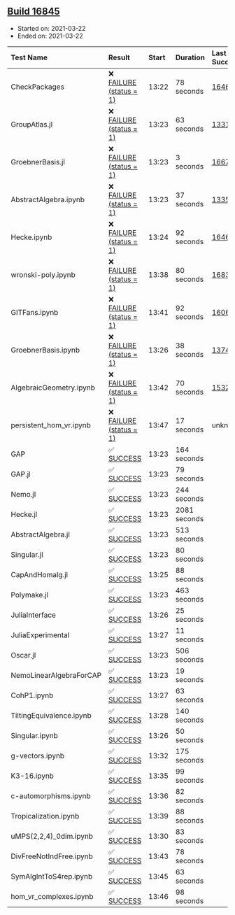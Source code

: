 ## [Build 16845](https://oscarci.mathematik.uni-kl.de/job/oscar/16845/)

* Started on: 2021-03-22
* Ended on: 2021-03-22

| Test Name    | Result | Start | Duration | Last Success | First Failure |
|:-------------|:-------|:------|:---------|:-------------|:--------------|
| CheckPackages | ❌ [FAILURE (status = 1)](https://oscarci.mathematik.uni-kl.de/job/oscar/16845/artifact/logs/build-16845/CheckPackages.log) | 13:22 | 78 seconds | [16463](https://oscarci.mathematik.uni-kl.de/job/oscar/16463/) | [16464](https://oscarci.mathematik.uni-kl.de/job/oscar/16464/) |
| GroupAtlas.jl | ❌ [FAILURE (status = 1)](https://oscarci.mathematik.uni-kl.de/job/oscar/16845/artifact/logs/build-16845/GroupAtlas.jl.log) | 13:23 | 63 seconds | [13311](https://oscarci.mathematik.uni-kl.de/job/oscar/13311/) | [13312](https://oscarci.mathematik.uni-kl.de/job/oscar/13312/) |
| GroebnerBasis.jl | ❌ [FAILURE (status = 1)](https://oscarci.mathematik.uni-kl.de/job/oscar/16845/artifact/logs/build-16845/GroebnerBasis.jl.log) | 13:23 | 3 seconds | [16676](https://oscarci.mathematik.uni-kl.de/job/oscar/16676/) | [16677](https://oscarci.mathematik.uni-kl.de/job/oscar/16677/) |
| AbstractAlgebra.ipynb | ❌ [FAILURE (status = 1)](https://oscarci.mathematik.uni-kl.de/job/oscar/16845/artifact/logs/build-16845/AbstractAlgebra.ipynb.log) | 13:23 | 37 seconds | [13355](https://oscarci.mathematik.uni-kl.de/job/oscar/13355/) | [13356](https://oscarci.mathematik.uni-kl.de/job/oscar/13356/) |
| Hecke.ipynb | ❌ [FAILURE (status = 1)](https://oscarci.mathematik.uni-kl.de/job/oscar/16845/artifact/logs/build-16845/Hecke.ipynb.log) | 13:24 | 92 seconds | [16463](https://oscarci.mathematik.uni-kl.de/job/oscar/16463/) | [16464](https://oscarci.mathematik.uni-kl.de/job/oscar/16464/) |
| wronski-poly.ipynb | ❌ [FAILURE (status = 1)](https://oscarci.mathematik.uni-kl.de/job/oscar/16845/artifact/logs/build-16845/wronski-poly.ipynb.log) | 13:38 | 80 seconds | [16830](https://oscarci.mathematik.uni-kl.de/job/oscar/16830/) | [16831](https://oscarci.mathematik.uni-kl.de/job/oscar/16831/) |
| GITFans.ipynb | ❌ [FAILURE (status = 1)](https://oscarci.mathematik.uni-kl.de/job/oscar/16845/artifact/logs/build-16845/GITFans.ipynb.log) | 13:41 | 92 seconds | [16068](https://oscarci.mathematik.uni-kl.de/job/oscar/16068/) | [16069](https://oscarci.mathematik.uni-kl.de/job/oscar/16069/) |
| GroebnerBasis.ipynb | ❌ [FAILURE (status = 1)](https://oscarci.mathematik.uni-kl.de/job/oscar/16845/artifact/logs/build-16845/GroebnerBasis.ipynb.log) | 13:26 | 38 seconds | [13748](https://oscarci.mathematik.uni-kl.de/job/oscar/13748/) | [13749](https://oscarci.mathematik.uni-kl.de/job/oscar/13749/) |
| AlgebraicGeometry.ipynb | ❌ [FAILURE (status = 1)](https://oscarci.mathematik.uni-kl.de/job/oscar/16845/artifact/logs/build-16845/AlgebraicGeometry.ipynb.log) | 13:42 | 70 seconds | [15322](https://oscarci.mathematik.uni-kl.de/job/oscar/15322/) | [15323](https://oscarci.mathematik.uni-kl.de/job/oscar/15323/) |
| persistent_hom_vr.ipynb | ❌ [FAILURE (status = 1)](https://oscarci.mathematik.uni-kl.de/job/oscar/16845/artifact/logs/build-16845/persistent_hom_vr.ipynb.log) | 13:47 | 17 seconds | unknown | unknown |
| GAP | ✅ [SUCCESS](https://oscarci.mathematik.uni-kl.de/job/oscar/16845/artifact/logs/build-16845/GAP.log) | 13:23 | 164 seconds |  |  |
| GAP.jl | ✅ [SUCCESS](https://oscarci.mathematik.uni-kl.de/job/oscar/16845/artifact/logs/build-16845/GAP.jl.log) | 13:23 | 79 seconds |  |  |
| Nemo.jl | ✅ [SUCCESS](https://oscarci.mathematik.uni-kl.de/job/oscar/16845/artifact/logs/build-16845/Nemo.jl.log) | 13:23 | 244 seconds |  |  |
| Hecke.jl | ✅ [SUCCESS](https://oscarci.mathematik.uni-kl.de/job/oscar/16845/artifact/logs/build-16845/Hecke.jl.log) | 13:23 | 2081 seconds |  |  |
| AbstractAlgebra.jl | ✅ [SUCCESS](https://oscarci.mathematik.uni-kl.de/job/oscar/16845/artifact/logs/build-16845/AbstractAlgebra.jl.log) | 13:23 | 513 seconds |  |  |
| Singular.jl | ✅ [SUCCESS](https://oscarci.mathematik.uni-kl.de/job/oscar/16845/artifact/logs/build-16845/Singular.jl.log) | 13:23 | 80 seconds |  |  |
| CapAndHomalg.jl | ✅ [SUCCESS](https://oscarci.mathematik.uni-kl.de/job/oscar/16845/artifact/logs/build-16845/CapAndHomalg.jl.log) | 13:25 | 88 seconds |  |  |
| Polymake.jl | ✅ [SUCCESS](https://oscarci.mathematik.uni-kl.de/job/oscar/16845/artifact/logs/build-16845/Polymake.jl.log) | 13:23 | 463 seconds |  |  |
| JuliaInterface | ✅ [SUCCESS](https://oscarci.mathematik.uni-kl.de/job/oscar/16845/artifact/logs/build-16845/JuliaInterface.log) | 13:26 | 25 seconds |  |  |
| JuliaExperimental | ✅ [SUCCESS](https://oscarci.mathematik.uni-kl.de/job/oscar/16845/artifact/logs/build-16845/JuliaExperimental.log) | 13:27 | 11 seconds |  |  |
| Oscar.jl | ✅ [SUCCESS](https://oscarci.mathematik.uni-kl.de/job/oscar/16845/artifact/logs/build-16845/Oscar.jl.log) | 13:23 | 506 seconds |  |  |
| NemoLinearAlgebraForCAP | ✅ [SUCCESS](https://oscarci.mathematik.uni-kl.de/job/oscar/16845/artifact/logs/build-16845/NemoLinearAlgebraForCAP.log) | 13:23 | 19 seconds |  |  |
| CohP1.ipynb | ✅ [SUCCESS](https://oscarci.mathematik.uni-kl.de/job/oscar/16845/artifact/logs/build-16845/CohP1.ipynb.log) | 13:27 | 63 seconds |  |  |
| TiltingEquivalence.ipynb | ✅ [SUCCESS](https://oscarci.mathematik.uni-kl.de/job/oscar/16845/artifact/logs/build-16845/TiltingEquivalence.ipynb.log) | 13:28 | 140 seconds |  |  |
| Singular.ipynb | ✅ [SUCCESS](https://oscarci.mathematik.uni-kl.de/job/oscar/16845/artifact/logs/build-16845/Singular.ipynb.log) | 13:26 | 50 seconds |  |  |
| g-vectors.ipynb | ✅ [SUCCESS](https://oscarci.mathematik.uni-kl.de/job/oscar/16845/artifact/logs/build-16845/g-vectors.ipynb.log) | 13:32 | 175 seconds |  |  |
| K3-16.ipynb | ✅ [SUCCESS](https://oscarci.mathematik.uni-kl.de/job/oscar/16845/artifact/logs/build-16845/K3-16.ipynb.log) | 13:35 | 99 seconds |  |  |
| c-automorphisms.ipynb | ✅ [SUCCESS](https://oscarci.mathematik.uni-kl.de/job/oscar/16845/artifact/logs/build-16845/c-automorphisms.ipynb.log) | 13:36 | 82 seconds |  |  |
| Tropicalization.ipynb | ✅ [SUCCESS](https://oscarci.mathematik.uni-kl.de/job/oscar/16845/artifact/logs/build-16845/Tropicalization.ipynb.log) | 13:39 | 88 seconds |  |  |
| uMPS(2,2,4)_0dim.ipynb | ✅ [SUCCESS](https://oscarci.mathematik.uni-kl.de/job/oscar/16845/artifact/logs/build-16845/uMPS-2-2-4-_0dim.ipynb.log) | 13:30 | 83 seconds |  |  |
| DivFreeNotIndFree.ipynb | ✅ [SUCCESS](https://oscarci.mathematik.uni-kl.de/job/oscar/16845/artifact/logs/build-16845/DivFreeNotIndFree.ipynb.log) | 13:43 | 78 seconds |  |  |
| SymAlgIntToS4rep.ipynb | ✅ [SUCCESS](https://oscarci.mathematik.uni-kl.de/job/oscar/16845/artifact/logs/build-16845/SymAlgIntToS4rep.ipynb.log) | 13:45 | 63 seconds |  |  |
| hom_vr_complexes.ipynb | ✅ [SUCCESS](https://oscarci.mathematik.uni-kl.de/job/oscar/16845/artifact/logs/build-16845/hom_vr_complexes.ipynb.log) | 13:46 | 98 seconds |  |  |

